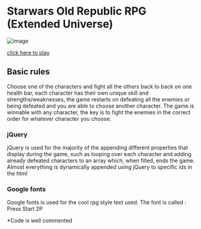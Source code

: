 # Starwars Old Republic RPG (Extended Universe)

![image](./images/Readme-starwars.png)

[click here to play](https://lardiangh.github.io/Starwars-RPG/)

## Basic rules
Choose one of the characters and fight all the others back to back on one health bar, each character has their own unique skill and strengths/weaknesses, the game restarts on defeating all the enemies or being defeated and you are able to choose another character. The game is winnable with any character, the key is to fight the enemies in the correct order for whatever character you choose.

### jQuery
jQuery is used for the majority of the appending different properties that display during the game, such as looping over each character and adding already defeated characters to an array which, when filled, ends the game. Almost everything is dynamically appended using jQuery to specific ids in the html

### Google fonts
Google fonts is used for the cool rpg style text used.
The font is called : Press Start 2P

*Code is well commented